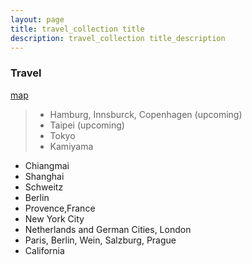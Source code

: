 ```yaml
---
layout: page
title: travel_collection title
description: travel_collection title_description
---
```


### Travel

[map]()
> * Hamburg, Innsburck, Copenhagen (upcoming)
> * Taipei (upcoming)
> * Tokyo
> * Kamiyama
- Chiangmai
- Shanghai
- Schweitz
- Berlin
- Provence,France
- New York City
- Netherlands and German Cities, London
- Paris, Berlin, Wein, Salzburg, Prague
- California

